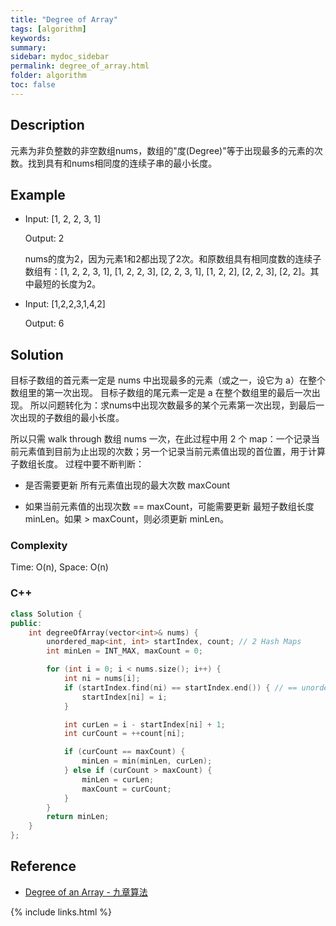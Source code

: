 ```yaml
---
title: "Degree of Array"
tags: [algorithm]
keywords:
summary:
sidebar: mydoc_sidebar
permalink: degree_of_array.html
folder: algorithm
toc: false
---
```


## Description

元素为非负整数的非空数组nums，数组的"度(Degree)"等于出现最多的元素的次数。找到具有和nums相同度的连续子串的最小长度。

## Example

* Input: [1, 2, 2, 3, 1]

  Output: 2

  nums的度为2，因为元素1和2都出现了2次。和原数组具有相同度数的连续子数组有：[1, 2, 2, 3, 1], [1, 2, 2, 3], [2, 2, 3, 1], [1, 2, 2], [2, 2, 3], [2, 2]。其中最短的长度为2。

* Input: [1,2,2,3,1,4,2]

  Output: 6

## Solution

目标子数组的首元素一定是 nums 中出现最多的元素（或之一，设它为 a）在整个数组里的第一次出现。
目标子数组的尾元素一定是 a 在整个数组里的最后一次出现。
所以问题转化为：求nums中出现次数最多的某个元素第一次出现，到最后一次出现的子数组的最小长度。

所以只需 walk through 数组 nums 一次，在此过程中用 2 个 map：一个记录当前元素值到目前为止出现的次数；另一个记录当前元素值出现的首位置，用于计算子数组长度。
过程中要不断判断：

* 是否需要更新 所有元素值出现的最大次数 maxCount

* 如果当前元素值的出现次数 == maxCount，可能需要更新 最短子数组长度 minLen。如果 > maxCount，则必须更新 minLen。

### Complexity

Time: O(n), Space: O(n)

### C++

```c++
class Solution {
public:
    int degreeOfArray(vector<int>& nums) {
        unordered_map<int, int> startIndex, count; // 2 Hash Maps
        int minLen = INT_MAX, maxCount = 0;

        for (int i = 0; i < nums.size(); i++) {
            int ni = nums[i];
            if (startIndex.find(ni) == startIndex.end()) { // == unordered_map.end() 表示不存在，即iterate到尾部还是没能找到
                startIndex[ni] = i;
            }

            int curLen = i - startIndex[ni] + 1;
            int curCount = ++count[ni];

            if (curCount == maxCount) {
                minLen = min(minLen, curLen);
            } else if (curCount > maxCount) {
                minLen = curLen;
                maxCount = curCount;
            }
        }
        return minLen;
    }
};
```


## Reference

* [Degree of an Array - 九章算法](https://www.jiuzhang.com/solution/shu-zu-de-du-shu/)

{% include links.html %}

